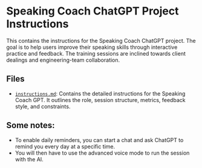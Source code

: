 # Speaking Coach ChatGPT Project Instructions
This contains the instructions for the Speaking Coach ChatGPT project. The goal is to help users improve their speaking skills through interactive practice and feedback. The training sessions are inclined towards client dealings and engineering-team collaboration.

## Files
- [`instructions.md`](./instructions.md): Contains the detailed instructions for the Speaking Coach GPT. It outlines the role, session structure, metrics, feedback style, and constraints.

## Some notes:
- To enable daily reminders, you can start a chat and ask ChatGPT to remind you every day at a specific time.
- You will then have to use the advanced voice mode to run the session with the AI.
